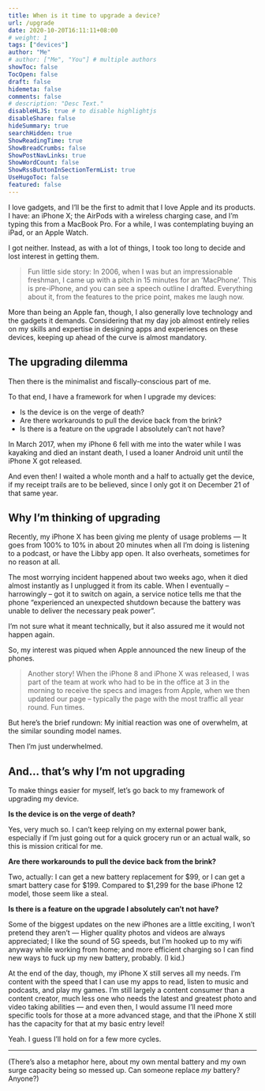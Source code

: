 ```yaml
---
title: When is it time to upgrade a device?
url: /upgrade
date: 2020-10-20T16:11:11+08:00
# weight: 1
tags: ["devices"]
author: "Me"
# author: ["Me", "You"] # multiple authors
showToc: false
TocOpen: false
draft: false
hidemeta: false
comments: false
# description: "Desc Text."
disableHLJS: true # to disable highlightjs
disableShare: false
hideSummary: true
searchHidden: true
ShowReadingTime: true
ShowBreadCrumbs: false
ShowPostNavLinks: true
ShowWordCount: false
ShowRssButtonInSectionTermList: true
UseHugoToc: false
featured: false
---
```



I love gadgets, and I’ll be the first to admit that I love Apple and its products. I have: an iPhone X; the AirPods with a wireless charging case, and I’m typing this from a MacBook Pro. For a while, I was contemplating buying an iPad, or an Apple Watch.

I got neither. Instead, as with a lot of things, I took too long to decide and lost interest in getting them.

> Fun little side story: In 2006, when I was but an impressionable freshman, I came up with a pitch in 15 minutes for an ‘MacPhone’. This is pre-iPhone, and you can see a speech outline I drafted. Everything about it, from the features to the price point, makes me laugh now.
> 

More than being an Apple fan, though, I also generally love technology and the gadgets it demands. Considering that my day job almost entirely relies on my skills and expertise in designing apps and experiences on these devices, keeping up ahead of the curve is almost mandatory.

## The upgrading dilemma

Then there is the minimalist and fiscally-conscious part of me.

To that end, I have a framework for when I upgrade my devices:

- Is the device is on the verge of death?
- Are there workarounds to pull the device back from the brink?
- Is there is a feature on the upgrade I absolutely can’t not have?

In March 2017, when my iPhone 6 fell with me into the water while I was kayaking and died an instant death, I used a loaner Android unit until the iPhone X got released. 

And even then! I waited a whole month and a half to actually get the device, if my receipt trails are to be believed, since I only got it on December 21 of that same year. 

## Why I’m thinking of upgrading

Recently, my iPhone X has been giving me plenty of usage problems — It goes from 100% to 10% in about 20 minutes when all I’m doing is listening to a podcast, or have the Libby app open. It also overheats, sometimes for no reason at all.

The most worrying incident happened about two weeks ago, when it died almost instantly as I unplugged it from its cable. When I eventually – harrowingly – got it to switch on again, a service notice tells me that the phone “experienced an unexpected shutdown because the battery was unable to deliver the necessary peak power”.

I’m not sure what it meant technically, but it also assured me it would not happen again.

So, my interest was piqued when Apple announced the new lineup of the phones.

> Another story! When the iPhone 8 and iPhone X was released, I was part of the team at work who had to be in the office at 3 in the morning to receive the specs and images from Apple, when we then updated our page – typically the page with the most traffic all year round. Fun times.
> 

But here’s the brief rundown: My initial reaction was one of overwhelm, at the similar sounding model names.

Then I’m just underwhelmed.

## And… that’s why I’m not upgrading

To make things easier for myself, let’s go back to my framework of upgrading my device.

**Is the device is on the verge of death?**

Yes, very much so. I can’t keep relying on my external power bank, especially if I’m just going out for a quick grocery run or an actual walk, so this is mission critical for me.

**Are there workarounds to pull the device back from the brink?**

Two, actually: I can get a new battery replacement for $99, or I can get a smart battery case for $199. Compared to $1,299 for the base iPhone 12 model, those seem like a steal.

**Is there is a feature on the upgrade I absolutely can’t not have?**

Some of the biggest updates on the new iPhones are a little exciting, I won’t pretend they aren’t — Higher quality photos and videos are always appreciated; I like the sound of 5G speeds, but I’m hooked up to my wifi anyway while working from home; and more efficient charging so I can find new ways to fuck up my new battery, probably. (I kid.)

At the end of the day, though, my iPhone X still serves all my needs. I’m content with the speed that I can use my apps to read, listen to music and podcasts, and play my games. I’m still largely a content consumer than a content creator, much less one who needs the latest and greatest photo and video taking abilities — and even then, I would assume I’ll need more specific tools for those at a more advanced stage, and that the iPhone X still has the capacity for that at my basic entry level!

Yeah. I guess I’ll hold on for a few more cycles.

***

(There’s also a metaphor here, about my own mental battery and my own surge capacity being so messed up. Can someone replace *my* battery? Anyone?)